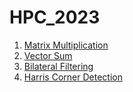 # HPC_2023

1. [Matrix Multiplication](https://github.com/KhoroshevDaniil/HPC_2023/blob/main/MatrixMultiplication/MatrixMultiplication.md)
2. [Vector Sum](https://github.com/KhoroshevDaniil/HPC_2023/blob/main/VectorSum/VectorSum.md)
3. [Bilateral Filtering](https://colab.research.google.com/drive/1aDrHtodx1z8jlIKMiuMiC-cR5QBJGq6f?usp=sharing)
4. [Harris Corner Detection](https://colab.research.google.com/drive/1lX6QvfCwFS1_rZlelWO3cr1xXvDLfiCP?usp=sharing)
